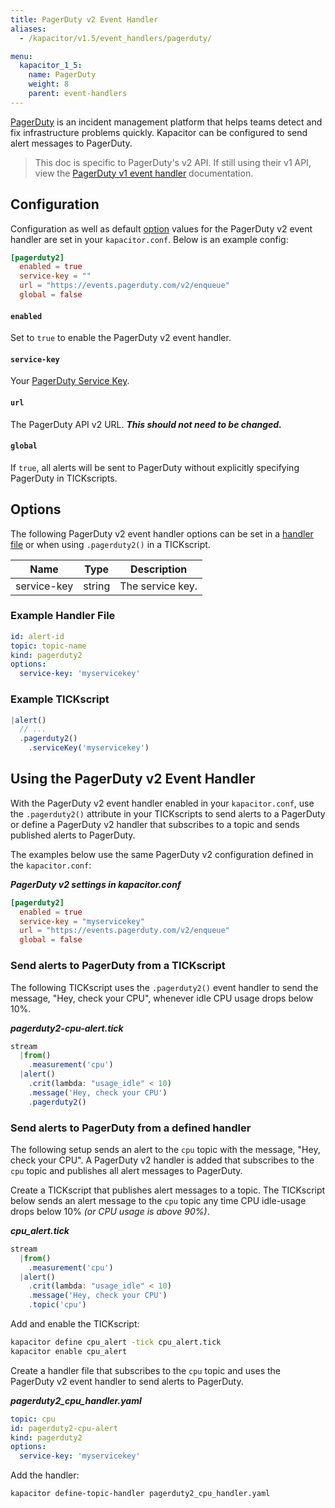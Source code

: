 ```yaml
---
title: PagerDuty v2 Event Handler
aliases:
  - /kapacitor/v1.5/event_handlers/pagerduty/

menu:
  kapacitor_1_5:
    name: PagerDuty
    weight: 8
    parent: event-handlers
---
```


[PagerDuty](https://www.pagerduty.com/) is an incident management platform that helps teams detect and fix infrastructure problems quickly.
Kapacitor can be configured to send alert messages to PagerDuty.

> This doc is specific to PagerDuty's v2 API. If still using their v1 API, view the [PagerDuty v1 event handler](../v1/) documentation.

## Configuration
Configuration as well as default [option](#options) values for the PagerDuty v2 event handler are set in your `kapacitor.conf`.
Below is an example config:

```toml
[pagerduty2]
  enabled = true
  service-key = ""
  url = "https://events.pagerduty.com/v2/enqueue"
  global = false
```

#### `enabled`
Set to `true` to enable the PagerDuty v2 event handler.

#### `service-key`
Your [PagerDuty Service Key](https://support.pagerduty.com/docs/services-and-integrations).

#### `url`
The PagerDuty API v2 URL. _**This should not need to be changed.**_

#### `global`
If `true`, all alerts will be sent to PagerDuty without explicitly specifying PagerDuty in TICKscripts.


## Options
The following PagerDuty v2 event handler options can be set in a [handler file](/kapacitor/v1.5/event_handlers/#handler-file) or when using `.pagerduty2()` in a TICKscript.

| Name        | Type   | Description      |
| ----        | ----   | -----------      |
| service-key | string | The service key. |

### Example Handler File
```yaml
id: alert-id
topic: topic-name
kind: pagerduty2
options:
  service-key: 'myservicekey'
```

### Example TICKscript
```js
|alert()
  // ...
  .pagerduty2()
    .serviceKey('myservicekey')
```

##  Using the PagerDuty v2 Event Handler
With the PagerDuty v2 event handler enabled in your `kapacitor.conf`, use the `.pagerduty2()` attribute in your TICKscripts to send alerts to a PagerDuty or define a PagerDuty v2 handler that subscribes to a topic and sends published alerts to PagerDuty.

The examples below use the same PagerDuty v2 configuration defined in the `kapacitor.conf`:

_**PagerDuty v2 settings in kapacitor.conf**_  
```toml
[pagerduty2]
  enabled = true
  service-key = "myservicekey"
  url = "https://events.pagerduty.com/v2/enqueue"
  global = false
```

### Send alerts to PagerDuty from a TICKscript

The following TICKscript uses the `.pagerduty2()` event handler to send the message, "Hey, check your CPU", whenever idle CPU usage drops below 10%.

_**pagerduty2-cpu-alert.tick**_  
```js
stream
  |from()
    .measurement('cpu')
  |alert()
    .crit(lambda: "usage_idle" < 10)
    .message('Hey, check your CPU')
    .pagerduty2()
```

### Send alerts to PagerDuty from a defined handler

The following setup sends an alert to the `cpu` topic with the message, "Hey, check your CPU". A PagerDuty v2 handler is added that subscribes to the `cpu` topic and publishes all alert messages to PagerDuty.

Create a TICKscript that publishes alert messages to a topic.
The TICKscript below sends an alert message to the `cpu` topic any time CPU idle-usage drops below 10% _(or CPU usage is above 90%)_.

_**cpu\_alert.tick**_
```js
stream
  |from()
    .measurement('cpu')
  |alert()
    .crit(lambda: "usage_idle" < 10)
    .message('Hey, check your CPU')
    .topic('cpu')
```

Add and enable the TICKscript:

```bash
kapacitor define cpu_alert -tick cpu_alert.tick
kapacitor enable cpu_alert
```

Create a handler file that subscribes to the `cpu` topic and uses the PagerDuty v2 event handler to send alerts to PagerDuty.

_**pagerduty2\_cpu\_handler.yaml**_
```yaml
topic: cpu
id: pagerduty2-cpu-alert
kind: pagerduty2
options:
  service-key: 'myservicekey'
```

Add the handler:

```bash
kapacitor define-topic-handler pagerduty2_cpu_handler.yaml
```
